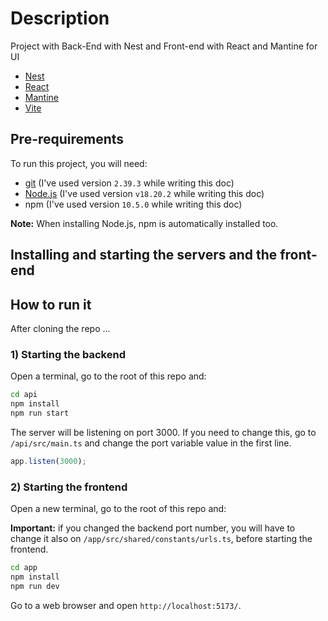 # Description

Project with Back-End with Nest and Front-end with React and Mantine for UI
<!-- , running Cypress tests on GitHub Actions. -->
- [Nest](https://docs.nestjs.com/)
- [React](https://react.dev/)
- [Mantine](https://mantine.dev/)
- [Vite](https://vitejs.dev/)

## Pre-requirements

To run this project, you will need:

- [git](https://git-scm.com/downloads) (I've used version `2.39.3` while writing this doc)
- [Node.js](https://nodejs.org/en/) (I've used version `v18.20.2` while writing this doc)
- npm (I've used version `10.5.0` while writing this doc)

**Note:** When installing Node.js, npm is automatically installed too.

## Installing and starting the servers and the front-end

## How to run it

After cloning the repo ...

### 1) Starting the backend

Open a terminal, go to the root of this repo and:

```sh
cd api
npm install
npm run start
```

The server will be listening on port 3000. If you need to change this, go to `/api/src/main.ts`
and change the port variable value in the first line.

```ts
app.listen(3000);
```

### 2) Starting the frontend

Open a new terminal, go to the root of this repo and:

**Important:** if you changed the backend port number, you will have to change it also on 
`/app/src/shared/constants/urls.ts`, before starting the frontend.

```sh
cd app
npm install
npm run dev
```

Go to a web browser and open `http://localhost:5173/`.

<!-- ## Tests

Run `npm run test:frontend:unit` to run the frontend unit tests.

Run `npm run test:api:with:servers` to run the API tests.

> **Note:** These scripts starts the required servers before-hand, and shuts them down when tests finish running.

Run `npm run test:frontend:with:server` to run the UI tests in headless mode.

> **Note 2:** This script starts the frontend server before-hand, and shuts it down when tests finish running.
>
> **Note 3:** When running in headless mode, if tests fail, Cypress automatically saves screenshots of the failures at `cypress/screenshots/`.

### Interactive mode

1. Run `npm run cy:open:with:servers` to open the Cypress Test Runner to run tests in interactive mode.

> **Note 4:** This script starts the required servers before-hand, and shuts them down after the runner is closed.

2. With the test runner opened, click on the test file you want to test.

___ -->